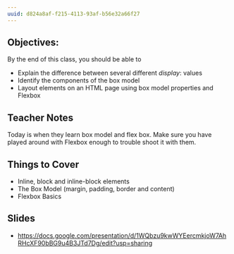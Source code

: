 ```yaml
---
uuid: d824a8af-f215-4113-93af-b56e32a66f27
---
```


## Objectives:
By the end of this class, you should be able to
- Explain the difference between several different *display*: values
- Identify the components of the box model
- Layout elements on an HTML page using box model properties and Flexbox


## Teacher Notes
Today is when they learn box model and flex box. Make sure you have played around with Flexbox enough to
trouble shoot it with them.

## Things to Cover
- Inline, block and inline-block elements
- The Box Model (margin, padding, border and content)
- Flexbox Basics

## Slides
- https://docs.google.com/presentation/d/1WQbzu9kwWYEercmkjoW7AhRHcXF90bBG9u4B3JTd7Dg/edit?usp=sharing
